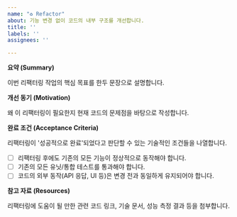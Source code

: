 ```yaml
---
name: "♻️ Refactor"
about: 기능 변경 없이 코드의 내부 구조를 개선합니다.
title: ''
labels: ''
assignees: ''

---
```


**요약 (Summary)**

이번 리팩터링 작업의 핵심 목표를 한두 문장으로 설명합니다.

**개선 동기 (Motivation)**

왜 이 리팩터링이 필요한지 현재 코드의 문제점을 바탕으로 작성합니다.

**완료 조건 (Acceptance Criteria)**

 리팩터링이 '성공적으로 완료'되었다고 판단할 수 있는 기술적인 조건들을 나열합니다.
- [ ] 리팩터링 후에도 기존의 모든 기능이 정상적으로 동작해야 합니다.
- [ ] 기존의 모든 유닛/통합 테스트를 통과해야 합니다.
- [ ] 코드의 외부 동작(API 응답, UI 등)은 변경 전과 동일하게 유지되어야 합니다.

**참고 자료 (Resources)**

리팩터링에 도움이 될 만한 관련 코드 링크, 기술 문서, 성능 측정 결과 등을 첨부합니다.
